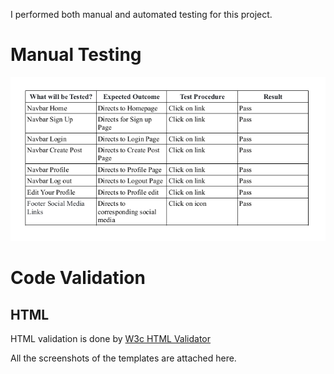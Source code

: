 I performed both manual and automated testing for this project.

# Manual Testing

<img alt="Manual Test" src="readmefiles/images/manualtest.png">

# Code Validation

## HTML

HTML validation is done by [W3c HTML Validator](https://validator.w3.org/)

All the screenshots of the templates are attached here.

